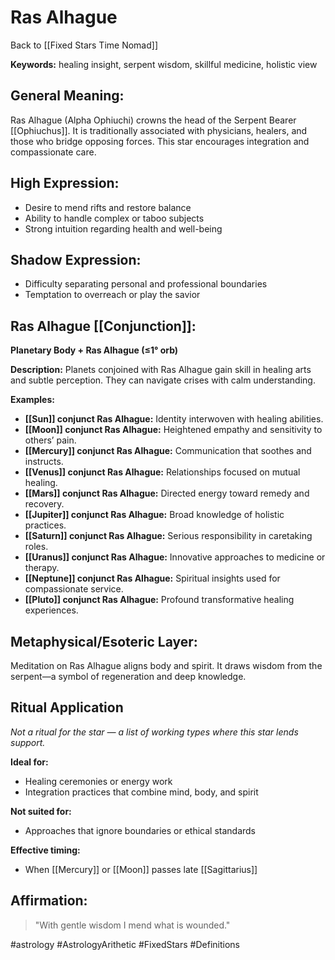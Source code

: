 # Ras Alhague

Back to [[Fixed Stars Time Nomad]]

**Keywords:** healing insight, serpent wisdom, skillful medicine, holistic view

## General Meaning:
Ras Alhague (Alpha Ophiuchi) crowns the head of the Serpent Bearer [[Ophiuchus]]. It is traditionally associated with physicians, healers, and those who bridge opposing forces. This star encourages integration and compassionate care.

## High Expression:
- Desire to mend rifts and restore balance
- Ability to handle complex or taboo subjects
- Strong intuition regarding health and well-being

## Shadow Expression:
- Difficulty separating personal and professional boundaries
- Temptation to overreach or play the savior

## Ras Alhague [[Conjunction]]:

**Planetary Body + Ras Alhague (≤1° orb)**

**Description:**
Planets conjoined with Ras Alhague gain skill in healing arts and subtle perception. They can navigate crises with calm understanding.

**Examples:**
- **[[Sun]] conjunct Ras Alhague:** Identity interwoven with healing abilities.
- **[[Moon]] conjunct Ras Alhague:** Heightened empathy and sensitivity to others’ pain.
- **[[Mercury]] conjunct Ras Alhague:** Communication that soothes and instructs.
- **[[Venus]] conjunct Ras Alhague:** Relationships focused on mutual healing.
- **[[Mars]] conjunct Ras Alhague:** Directed energy toward remedy and recovery.
- **[[Jupiter]] conjunct Ras Alhague:** Broad knowledge of holistic practices.
- **[[Saturn]] conjunct Ras Alhague:** Serious responsibility in caretaking roles.
- **[[Uranus]] conjunct Ras Alhague:** Innovative approaches to medicine or therapy.
- **[[Neptune]] conjunct Ras Alhague:** Spiritual insights used for compassionate service.
- **[[Pluto]] conjunct Ras Alhague:** Profound transformative healing experiences.

## Metaphysical/Esoteric Layer:
Meditation on Ras Alhague aligns body and spirit. It draws wisdom from the serpent—a symbol of regeneration and deep knowledge.

## Ritual Application
*Not a ritual for the star — a list of working types where this star lends support.*

**Ideal for:**
- Healing ceremonies or energy work
- Integration practices that combine mind, body, and spirit

**Not suited for:**
- Approaches that ignore boundaries or ethical standards

**Effective timing:**
- When [[Mercury]] or [[Moon]] passes late [[Sagittarius]]

## Affirmation:

> "With gentle wisdom I mend what is wounded."

#astrology #AstrologyArithetic #FixedStars #Definitions
